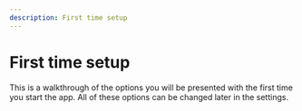 ```yaml
---
description: First time setup
---
```


# First time setup

This is a walkthrough of the options you will be presented with the first time you start the app. All of these options can be changed later in the settings.
